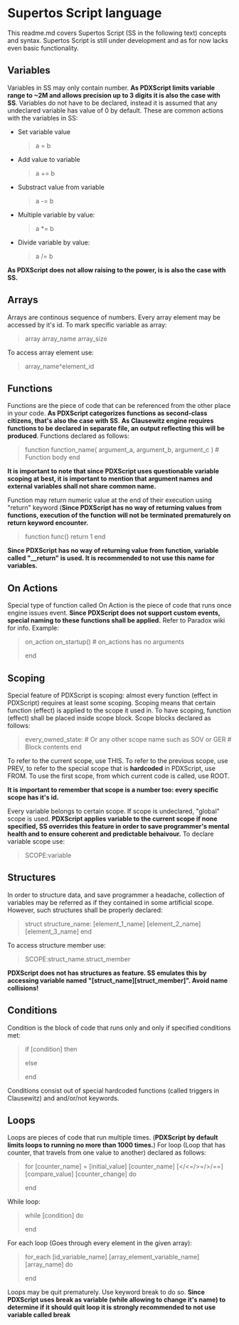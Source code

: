 # Supertos Script language
This readme.md covers Supertos Script (SS in the following text) concepts and syntax.
Supertos Script is still under development and as for now lacks even basic functionality.
## Variables
Variables in SS may only contain number. **As PDXScript limits variable range to ~2M and allows precision up to 3 digits it is also the case with SS**. Variables do not have to be declared, instead it is assumed that any undeclared variable has value of 0 by default. These are common actions with the variables in SS:

 - Set variable value
	> a = b 
- Add value to variable
	> a += b
- Substract value from variable
	> a -= b
- Multiple variable by value:
	> a *= b
- Divide variable by value:
	> a /= b

**As PDXScript does not allow raising to the power, is is also the case with SS.**

## Arrays
Arrays are continous sequence of numbers. Every array element may be accessed by it's id.
To mark specific variable as array:
> array array_name array_size

To access array element use:
> array_name^element_id

## Functions
Functions are the piece of code that can be referenced from the other place in your code. **As PDXScript categorizes functions as second-class citizens, that's also the case with SS**. **As Clausewitz engine requires functions to be declared in separate file, an output reflecting this will be produced**. Functions declared as follows:
> function function_name( argument_a, argument_b, argument_c )
>  \# Function body
> end

**It is important to note that since PDXScript uses questionable variable scoping at best, it is important to mention that argument names and external variables shall not share common name.**

Function may return numeric value at the end of their execution using "return" keyword (**Since PDXScript has no way of returning values from functions, execution of the function will not be terminated prematurely on return keyword encounter.**

>function func()
>return 1
>end

**Since PDXScript has no way of returning value from function, variable called "__return" is used. It is recommended to not use this name for variables.**

## On Actions
Special type of function called On Action is the piece of code that runs once engine issues event. **Since PDXScript does not support custom events, special naming to these functions shall be applied.** Refer to Paradox wiki for info. Example:
> on_action on_startup() \# on_actions has no arguments
>
>end

## Scoping
Special feature of PDXScript is scoping: almost every function (effect in PDXScript) requires at least some scoping. Scoping means that certain function (effect) is applied to the scope it used in. To have scoping, function (effect) shall be placed inside scope block. Scope blocks declared as follows:
>every_owned_state: \# Or any other scope name such as SOV or GER
>  \# Block contents
> end

To refer to the current scope, use THIS. To refer to the previous scope, use PREV, to refer to the special scope that is **hardcoded** in PDXScript, use FROM. To use the first scope, from which current code is called, use ROOT.

**It is important to remember that scope is a number too: every specific scope has it's id.**

Every variable belongs to certain scope. If scope is undeclared, "global" scope is used. **PDXScript applies variable to the current scope if none specified, SS overrides this feature in order to save programmer's mental health and to ensure coherent and predictable behaivour.**
To declare variable scope use:
> SCOPE:variable

## Structures
In order to structure data, and save programmer a headache, collection of variables may be referred as if they contained in some artificial scope. However, such structures shall be properly declared:
>struct structure_name:
> [element_1_name]
> [element_2_name]
> [element_3_name]
> end

To access structure member use:
>SCOPE:struct_name.struct_member

**PDXScript does not has structures as feature. SS emulates this by accessing variable named "__[struct_name]__[struct_member]". Avoid name collisions!**

## Conditions
Condition is the block of code that runs only and only if specified conditions met:
>if [condition] then
>
>else
>
>end

Conditions consist out of special hardcoded functions (called triggers in Clausewitz) and and/or/not keywords.

## Loops
Loops are pieces of code that run multiple times. (**PDXScript by default limits loops to running no more than 1000 times.**) For loop (Loop that has counter, that travels from one value to another) declared as follows:
>for [counter_name] = [initial_value] [counter_name] [</<=/>=/>/==] [compare_value] [counter_change] do
>
>end

While loop:
>while [condition] do
>
>end

For each loop (Goes through every element in the given array):
>for_each [id_variable_name] [array_element_variable_name] [array_name] do
>
>end

Loops may be quit prematurely. Use keyword break to do so.
**Since PDXScript uses break as variable (while allowing to change it's name) to determine if it should quit loop it is strongly recommended to not use variable called break**
